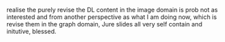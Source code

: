realise the purely revise the DL content in the image domain is prob not as interested and from another perspective as what I am doing now, which is revise them in the graph domain, Jure slides all very self contain and initutive, blessed.
